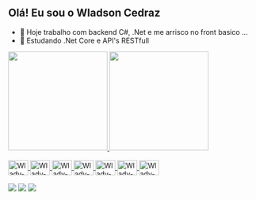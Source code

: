 ## Olá! Eu sou o Wladson Cedraz

- 🔭 Hoje trabalho com backend C#, .Net e me arrisco no front basico ...
- 🌱 Estudando .Net Core e API's RESTfull

<div class="info-principal">
  <a href="https://www.linkedin.com/in/wladsoncedraz/">
  <img height="200em" src="https://github-readme-stats.vercel.app/api?username=wladsoncedraz&show_icons=true&theme=tokyonight&include_all_commits=true&count_private=true"/>
  <img height="200em" src="https://github-readme-stats.vercel.app/api/top-langs/?username=wladsoncedraz&layout=compact&langs_count=7&theme=tokyonight"/>
</div>

<div class="tecnologias" style="display: inline_block;"><br>
  <img align="center" alt="Wlady-Csharp" height="30" width="40" src="https://cdn.jsdelivr.net/gh/devicons/devicon/icons/csharp/csharp-original.svg">
  <img align="center" alt="Wlady-Dotnet" height="30" width="40" src="https://cdn.jsdelivr.net/gh/devicons/devicon/icons/dotnetcore/dotnetcore-original.svg">
  <img align="center" alt="Wlady-Sqlserver" height="30" width="40" src="https://cdn.jsdelivr.net/gh/devicons/devicon/icons/microsoftsqlserver/microsoftsqlserver-plain-wordmark.svg">
  
  <img align="center" alt="Wlady-HTML" height="30" width="40" src="https://cdn.jsdelivr.net/gh/devicons/devicon/icons/html5/html5-original.svg">
  <img align="center" alt="Wlady-CSS" height="30" width="40" src="https://cdn.jsdelivr.net/gh/devicons/devicon/icons/css3/css3-original.svg">
  <img align="center" alt="Wlady-Javascript" height="30" width="40" src="https://cdn.jsdelivr.net/gh/devicons/devicon/icons/javascript/javascript-original.svg">
  <img align="center" alt="Wlady-Bootstrap" height="30" width="40" src="https://cdn.jsdelivr.net/gh/devicons/devicon/icons/bootstrap/bootstrap-plain.svg">
</div>
  
<br />
  
<div class="redes-sociais"> 
  <a href="https://www.instagram.com/wladsoncedraz/" target="_blank"><img src="https://img.shields.io/badge/-Instagram-%23E4405F?style=for-the-badge&logo=instagram&logoColor=white" target="_blank"></a>
  <a href="https://www.linkedin.com/in/wladsoncedraz/" target="_blank"><img src="https://img.shields.io/badge/LinkedIn-0077B5?style=for-the-badge&logo=linkedin&logoColor=white" target="_blank"></a>
  <a href = "mailto:wladylinux@gmail.com"><img src="https://img.shields.io/badge/-Gmail-%23333?style=for-the-badge&logo=gmail&logoColor=white" target="_blank"></a>
</div>
